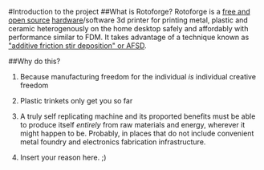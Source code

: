 #Introduction to the project
##What is Rotoforge?
Rotoforge is a [free and open source](https://en.wikipedia.org/wiki/Free_and_open-source_software) [hardware](https://en.wikipedia.org/wiki/Open-source_hardware)/software 3d printer for printing metal, plastic and ceramic heterogenously on the home desktop safely and affordably with performance similar to FDM. It takes advantage of a technique known as ["additive friction stir deposition" or AFSD](https://en.wikipedia.org/wiki/Friction_stir_processing).

##Why do this? 
1. Because manufacturing freedom for the individual *is* individual creative freedom

2. Plastic trinkets only get you so far

3. A truly self replicating machine and its proported benefits must be able to produce itself *entirely* from raw materials and energy, wherever it might happen to be. Probably, in places that do not include convenient metal foundry and electronics fabrication infrastructure. 

4. Insert your reason here. ;)



